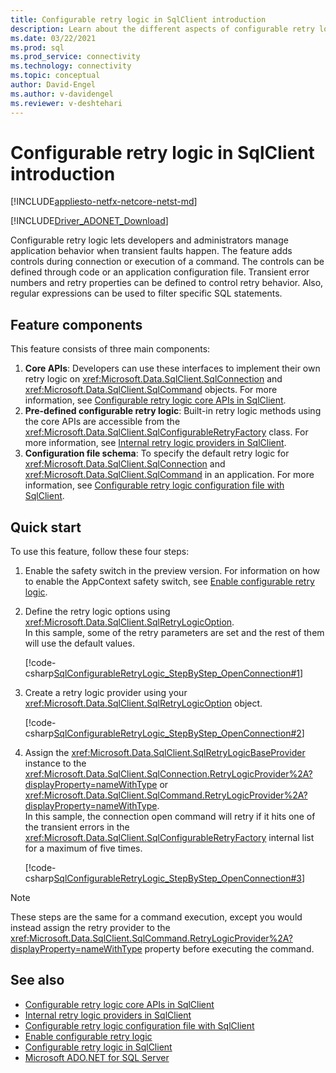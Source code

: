 ```yaml
---
title: Configurable retry logic in SqlClient introduction
description: Learn about the different aspects of configurable retry logic in Microsoft.Data.SqlClient and how to make your application resilient to transient errors.
ms.date: 03/22/2021
ms.prod: sql
ms.prod_service: connectivity
ms.technology: connectivity
ms.topic: conceptual
author: David-Engel
ms.author: v-davidengel
ms.reviewer: v-deshtehari
---
```

# Configurable retry logic in SqlClient introduction

[!INCLUDE[appliesto-netfx-netcore-netst-md](../../includes/appliesto-netfx-netcore-netst-md.md)]

[!INCLUDE[Driver_ADONET_Download](../../includes/driver_adonet_download.md)]

Configurable retry logic lets developers and administrators manage application behavior when transient faults happen. The feature adds controls during connection or execution of a command. The controls can be defined through code or an application configuration file. Transient error numbers and retry properties can be defined to control retry behavior. Also, regular expressions can be used to filter specific SQL statements.

## Feature components

This feature consists of three main components:

1. **Core APIs**: Developers can use these interfaces to implement their own retry logic on <xref:Microsoft.Data.SqlClient.SqlConnection> and <xref:Microsoft.Data.SqlClient.SqlCommand> objects. For more information, see [Configurable retry logic core APIs in SqlClient](configurable-retry-logic-core-apis-sqlclient.md).
2. **Pre-defined configurable retry logic**: Built-in retry logic methods using the core APIs are accessible from the <xref:Microsoft.Data.SqlClient.SqlConfigurableRetryFactory> class. For more information, see [Internal retry logic providers in SqlClient](internal-retry-logic-providers-sqlclient.md).
3. **Configuration file schema**: To specify the default retry logic for <xref:Microsoft.Data.SqlClient.SqlConnection> and <xref:Microsoft.Data.SqlClient.SqlCommand> in an application. For more information, see [Configurable retry logic configuration file with SqlClient](configurable-retry-logic-config-file-sqlclient.md).

## Quick start

To use this feature, follow these four steps:

1. Enable the safety switch in the preview version. For information on how to enable the AppContext safety switch, see [Enable configurable retry logic](appcontext-switches.md#enable-configurable-retry-logic).

2. Define the retry logic options using <xref:Microsoft.Data.SqlClient.SqlRetryLogicOption>.  
In this sample, some of the retry parameters are set and the rest of them will use the default values.

    [!code-csharp[SqlConfigurableRetryLogic_StepByStep_OpenConnection#1](~/../sqlclient/doc/samples/SqlConfigurableRetryLogic_StepByStep_OpenConnection.cs#1)]

3. Create a retry logic provider using your <xref:Microsoft.Data.SqlClient.SqlRetryLogicOption> object.

    [!code-csharp[SqlConfigurableRetryLogic_StepByStep_OpenConnection#2](~/../sqlclient/doc/samples/SqlConfigurableRetryLogic_StepByStep_OpenConnection.cs#2)]

4. Assign the <xref:Microsoft.Data.SqlClient.SqlRetryLogicBaseProvider> instance to the <xref:Microsoft.Data.SqlClient.SqlConnection.RetryLogicProvider%2A?displayProperty=nameWithType> or <xref:Microsoft.Data.SqlClient.SqlCommand.RetryLogicProvider%2A?displayProperty=nameWithType>.  
In this sample, the connection open command will retry if it hits one of the transient errors in the <xref:Microsoft.Data.SqlClient.SqlConfigurableRetryFactory> internal list for a maximum of five times.

    [!code-csharp[SqlConfigurableRetryLogic_StepByStep_OpenConnection#3](~/../sqlclient/doc/samples/SqlConfigurableRetryLogic_StepByStep_OpenConnection.cs#3)]

> [!NOTE]
> These steps are the same for a command execution, except you would instead assign the retry provider to the <xref:Microsoft.Data.SqlClient.SqlCommand.RetryLogicProvider%2A?displayProperty=nameWithType> property before executing the command.

## See also

- [Configurable retry logic core APIs in SqlClient](configurable-retry-logic-core-apis-sqlclient.md)
- [Internal retry logic providers in SqlClient](internal-retry-logic-providers-sqlclient.md)
- [Configurable retry logic configuration file with SqlClient](configurable-retry-logic-config-file-sqlclient.md)
- [Enable configurable retry logic](appcontext-switches.md#enable-configurable-retry-logic)
- [Configurable retry logic in SqlClient](configurable-retry-logic.md)
- [Microsoft ADO.NET for SQL Server](microsoft-ado-net-sql-server.md)
